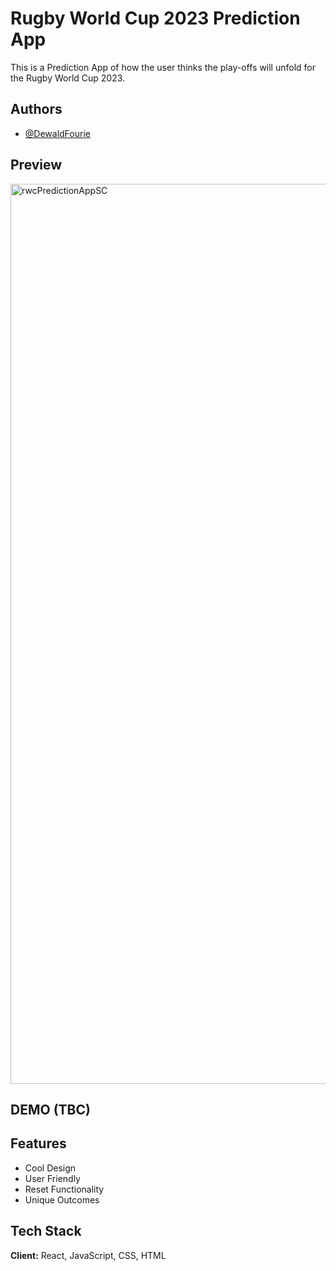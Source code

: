 # Rugby World Cup 2023 Prediction App 

This is a Prediction App of how the user thinks the play-offs will unfold for the Rugby World Cup 2023.

## Authors

- [@DewaldFourie](https://github.com/DewaldFourie)

## Preview
<img width="1440" alt="rwcPredictionAppSC" src="https://github.com/DewaldFourie/rwc-2023-predictions/assets/66355688/c731450b-2287-4c47-9f4d-d7a9a85cee21">


## DEMO (TBC)

## Features

- Cool Design 
- User Friendly
- Reset Functionality
- Unique Outcomes 

## Tech Stack

**Client:** React, JavaScript, CSS, HTML
